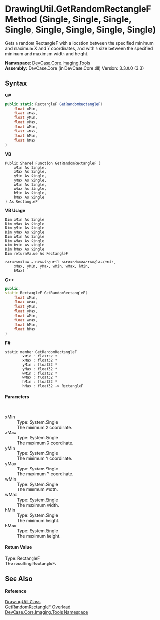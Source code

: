 # DrawingUtil.GetRandomRectangleF Method (Single, Single, Single, Single, Single, Single, Single, Single)
 

Gets a random RectangleF with a location between the specified minimum and maximum X and Y coordinates, and with a size between the specified minimum and maximum width and height.

**Namespace:**&nbsp;<a href="N_DevCase_Core_Imaging_Tools">DevCase.Core.Imaging.Tools</a><br />**Assembly:**&nbsp;DevCase.Core (in DevCase.Core.dll) Version: 3.3.0.0 (3.3)

## Syntax

**C#**<br />
``` C#
public static RectangleF GetRandomRectangleF(
	float xMin,
	float xMax,
	float yMin,
	float yMax,
	float wMin,
	float wMax,
	float hMin,
	float hMax
)
```

**VB**<br />
``` VB
Public Shared Function GetRandomRectangleF ( 
	xMin As Single,
	xMax As Single,
	yMin As Single,
	yMax As Single,
	wMin As Single,
	wMax As Single,
	hMin As Single,
	hMax As Single
) As RectangleF
```

**VB Usage**<br />
``` VB Usage
Dim xMin As Single
Dim xMax As Single
Dim yMin As Single
Dim yMax As Single
Dim wMin As Single
Dim wMax As Single
Dim hMin As Single
Dim hMax As Single
Dim returnValue As RectangleF

returnValue = DrawingUtil.GetRandomRectangleF(xMin, 
	xMax, yMin, yMax, wMin, wMax, hMin, 
	hMax)
```

**C++**<br />
``` C++
public:
static RectangleF GetRandomRectangleF(
	float xMin, 
	float xMax, 
	float yMin, 
	float yMax, 
	float wMin, 
	float wMax, 
	float hMin, 
	float hMax
)
```

**F#**<br />
``` F#
static member GetRandomRectangleF : 
        xMin : float32 * 
        xMax : float32 * 
        yMin : float32 * 
        yMax : float32 * 
        wMin : float32 * 
        wMax : float32 * 
        hMin : float32 * 
        hMax : float32 -> RectangleF 

```


#### Parameters
&nbsp;<dl><dt>xMin</dt><dd>Type: System.Single<br />The minimum X coordinate.</dd><dt>xMax</dt><dd>Type: System.Single<br />The maximum X coordinate.</dd><dt>yMin</dt><dd>Type: System.Single<br />The minimum Y coordinate.</dd><dt>yMax</dt><dd>Type: System.Single<br />The maximum Y coordinate.</dd><dt>wMin</dt><dd>Type: System.Single<br />The minimum width.</dd><dt>wMax</dt><dd>Type: System.Single<br />The maximum width.</dd><dt>hMin</dt><dd>Type: System.Single<br />The minimum height.</dd><dt>hMax</dt><dd>Type: System.Single<br />The maximum height.</dd></dl>

#### Return Value
Type: RectangleF<br />The resulting RectangleF.

## See Also


#### Reference
<a href="T_DevCase_Core_Imaging_Tools_DrawingUtil">DrawingUtil Class</a><br /><a href="Overload_DevCase_Core_Imaging_Tools_DrawingUtil_GetRandomRectangleF">GetRandomRectangleF Overload</a><br /><a href="N_DevCase_Core_Imaging_Tools">DevCase.Core.Imaging.Tools Namespace</a><br />